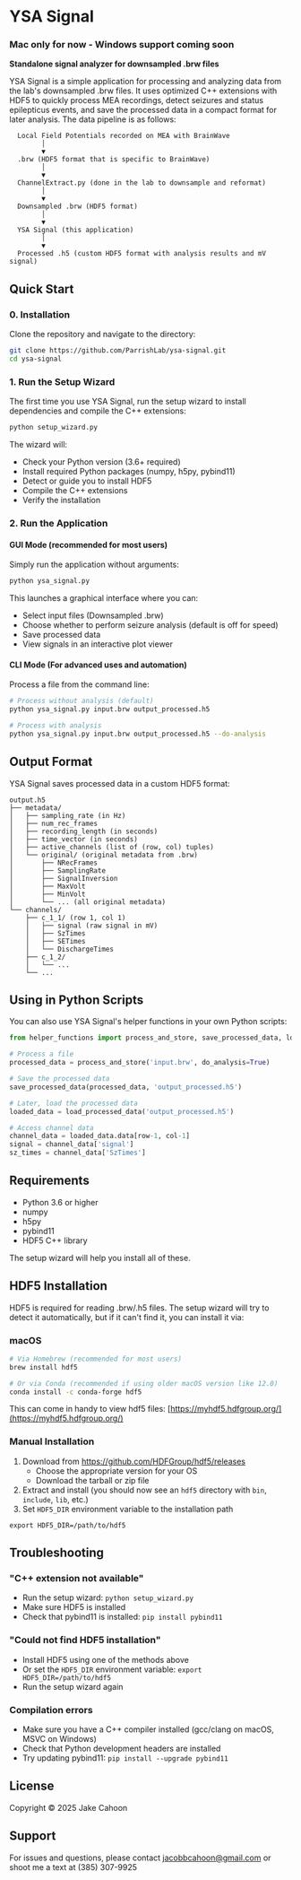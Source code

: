 # YSA Signal

### Mac only for now - Windows support coming soon

**Standalone signal analyzer for downsampled .brw files**

YSA Signal is a simple application for processing and analyzing data from the lab's downsampled .brw files. It uses optimized C++ extensions with HDF5 to quickly process MEA recordings, detect seizures and status epilepticus events, and save the processed data in a compact format for later analysis. The data pipeline is as follows:

```
  Local Field Potentials recorded on MEA with BrainWave
        │
        ▼
  .brw (HDF5 format that is specific to BrainWave)
        │
        ▼
  ChannelExtract.py (done in the lab to downsample and reformat)
        │
        ▼
  Downsampled .brw (HDF5 format)
        │
        ▼
  YSA Signal (this application)
        │
        ▼
  Processed .h5 (custom HDF5 format with analysis results and mV signal)
```

## Quick Start

### 0. Installation

Clone the repository and navigate to the directory:

```bash
git clone https://github.com/ParrishLab/ysa-signal.git
cd ysa-signal
```

### 1. Run the Setup Wizard

The first time you use YSA Signal, run the setup wizard to install dependencies and compile the C++ extensions:

```bash
python setup_wizard.py
```

The wizard will:

- Check your Python version (3.6+ required)
- Install required Python packages (numpy, h5py, pybind11)
- Detect or guide you to install HDF5
- Compile the C++ extensions
- Verify the installation

### 2. Run the Application

#### GUI Mode (recommended for most users)

Simply run the application without arguments:

```bash
python ysa_signal.py
```

This launches a graphical interface where you can:

- Select input files (Downsampled .brw)
- Choose whether to perform seizure analysis (default is off for speed)
- Save processed data
- View signals in an interactive plot viewer

#### CLI Mode (For advanced uses and automation)

Process a file from the command line:

```bash
# Process without analysis (default)
python ysa_signal.py input.brw output_processed.h5

# Process with analysis
python ysa_signal.py input.brw output_processed.h5 --do-analysis
```

## Output Format

YSA Signal saves processed data in a custom HDF5 format:

```
output.h5
├── metadata/
│   ├── sampling_rate (in Hz)
│   ├── num_rec_frames
│   ├── recording_length (in seconds)
│   ├── time_vector (in seconds)
│   ├── active_channels (list of (row, col) tuples)
│   └── original/ (original metadata from .brw)
│       ├── NRecFrames
│       ├── SamplingRate
│       ├── SignalInversion
│       ├── MaxVolt
│       ├── MinVolt
│       └── ... (all original metadata)
└── channels/
    ├── c_1_1/ (row 1, col 1)
    │   ├── signal (raw signal in mV)
    │   ├── SzTimes
    │   ├── SETimes
    │   └── DischargeTimes
    ├── c_1_2/
    │   └── ...
    └── ...
```

## Using in Python Scripts

You can also use YSA Signal's helper functions in your own Python scripts:

```python
from helper_functions import process_and_store, save_processed_data, load_processed_data

# Process a file
processed_data = process_and_store('input.brw', do_analysis=True)

# Save the processed data
save_processed_data(processed_data, 'output_processed.h5')

# Later, load the processed data
loaded_data = load_processed_data('output_processed.h5')

# Access channel data
channel_data = loaded_data.data[row-1, col-1]
signal = channel_data['signal']
sz_times = channel_data['SzTimes']
```

## Requirements

- Python 3.6 or higher
- numpy
- h5py
- pybind11
- HDF5 C++ library

The setup wizard will help you install all of these.

## HDF5 Installation

HDF5 is required for reading .brw/.h5 files. The setup wizard will try to detect it automatically, but if it can't find it, you can install it via:

### macOS

```bash
# Via Homebrew (recommended for most users)
brew install hdf5

# Or via Conda (recommended if using older macOS version like 12.0)
conda install -c conda-forge hdf5
```

This can come in handy to view hdf5 files: [https://myhdf5.hdfgroup.org/](https://myhdf5.hdfgroup.org/)

### Manual Installation

1. Download from https://github.com/HDFGroup/hdf5/releases
   - Choose the appropriate version for your OS
   - Download the tarball or zip file
2. Extract and install (you should now see an `hdf5` directory with `bin`, `include`, `lib`, etc.)
3. Set `HDF5_DIR` environment variable to the installation path

```bashbash
export HDF5_DIR=/path/to/hdf5
```

## Troubleshooting

### "C++ extension not available"

- Run the setup wizard: `python setup_wizard.py`
- Make sure HDF5 is installed
- Check that pybind11 is installed: `pip install pybind11`

### "Could not find HDF5 installation"

- Install HDF5 using one of the methods above
- Or set the `HDF5_DIR` environment variable: `export HDF5_DIR=/path/to/hdf5`
- Run the setup wizard again

### Compilation errors

- Make sure you have a C++ compiler installed (gcc/clang on macOS, MSVC on Windows)
- Check that Python development headers are installed
- Try updating pybind11: `pip install --upgrade pybind11`

## License

Copyright © 2025 Jake Cahoon

## Support

For issues and questions, please contact jacobbcahoon@gmail.com or shoot me a text at (385) 307-9925
